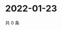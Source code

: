 # 2022-01-23

共 0 条

<!-- BEGIN WEIBO -->
<!-- 最后更新时间 Sun Jan 23 2022 01:14:51 GMT+0800 (China Standard Time) -->

<!-- END WEIBO -->
